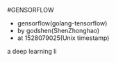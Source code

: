#GENSORFLOW
- gensorflow(golang-tensorflow)
- by godshen(ShenZhonghao)
- at 1528079025(Unix timestamp)

a deep learning li